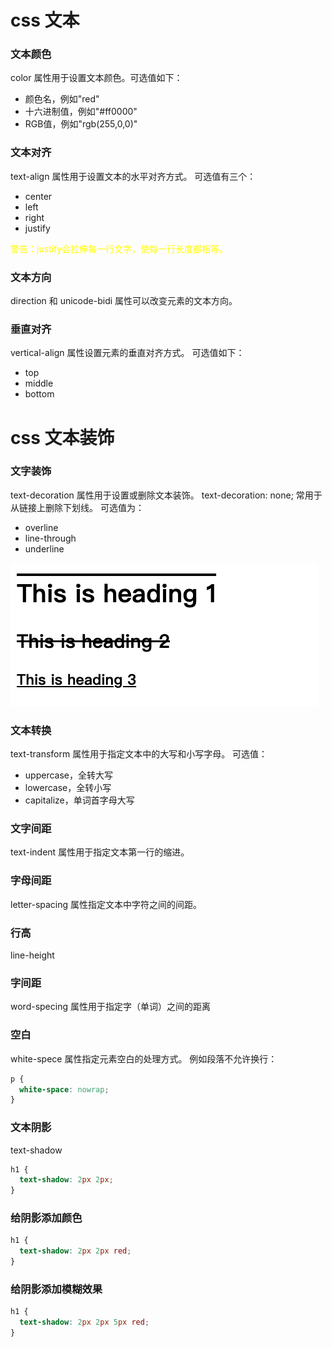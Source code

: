 # css 文本

### 文本颜色
color 属性用于设置文本颜色。可选值如下：
- 颜色名，例如"red"
- 十六进制值，例如"#ff0000"
- RGB值，例如"rgb(255,0,0)"


### 文本对齐
text-align 属性用于设置文本的水平对齐方式。
可选值有三个：
- center
- left
- right
- justify

<font color="yellow">警告：justify会拉伸每一行文字，使每一行长度都相等。</font>


### 文本方向
direction 和 unicode-bidi 属性可以改变元素的文本方向。


### 垂直对齐
vertical-align 属性设置元素的垂直对齐方式。
可选值如下：
- top
- middle
- bottom


# css 文本装饰

### 文字装饰
text-decoration 属性用于设置或删除文本装饰。
text-decoration: none; 常用于从链接上删除下划线。
可选值为：
- overline
- line-through
- underline

![文本装饰效果图](image/text-decoration.png)

### 文本转换
text-transform 属性用于指定文本中的大写和小写字母。
可选值：
- uppercase，全转大写
- lowercase，全转小写
- capitalize，单词首字母大写


### 文字间距
text-indent 属性用于指定文本第一行的缩进。


### 字母间距
letter-spacing 属性指定文本中字符之间的间距。


### 行高
line-height


### 字间距
word-specing 属性用于指定字（单词）之间的距离


### 空白
white-spece 属性指定元素空白的处理方式。
例如段落不允许换行：
```css
p {
  white-space: nowrap;
}
```


### 文本阴影
text-shadow
```css
h1 {
  text-shadow: 2px 2px;
}
```

### 给阴影添加颜色
```css
h1 {
  text-shadow: 2px 2px red;
}
```


### 给阴影添加模糊效果
```css
h1 {
  text-shadow: 2px 2px 5px red;
}
```


